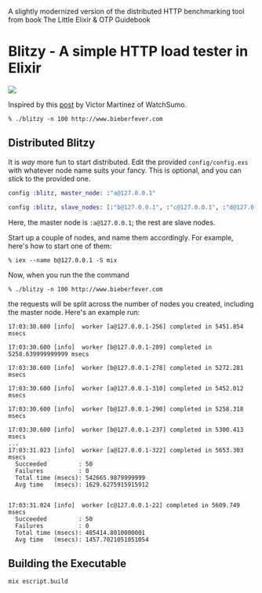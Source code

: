 A slightly modernized version of the distributed HTTP benchmarking tool from book The Little Elixir & OTP Guidebook


Blitzy - A simple HTTP load tester in Elixir
============================================

![](http://i.imgur.com/Z8zyXZu.gif)

Inspired by this [post](http://www.watchsumo.com/posts/introduction-to-elixir-v1-0-0-by-example-i) by Victor Martinez of WatchSumo.

```
% ./blitzy -n 100 http://www.bieberfever.com
```

## Distributed Blitzy

It is _way_ more fun to start distributed. Edit the provided `config/config.exs` with whatever node name suits your fancy. This is optional, and you can stick to the provided one.

```elixir
config :blitz, master_node: :"a@127.0.0.1"

config :blitz, slave_nodes: [:"b@127.0.0.1", :"c@127.0.0.1", :"d@127.0.0.1"]
```

Here, the master node is `:a@127.0.0.1`; the rest are slave nodes.

Start up a couple of nodes, and name them accordingly. For example, here's how to start one of them:

```
% iex --name b@127.0.0.1 -S mix
```

Now, when you run the the command

```
% ./blitzy -n 100 http://www.bieberfever.com
```

the requests will be split across the number of nodes you created, including the master node. Here's an example run:

```
17:03:30.600 [info]  worker [a@127.0.0.1-256] completed in 5451.854 msecs

17:03:30.600 [info]  worker [b@127.0.0.1-289] completed in 5258.639999999999 msecs

17:03:30.600 [info]  worker [b@127.0.0.1-278] completed in 5272.281 msecs

17:03:30.600 [info]  worker [a@127.0.0.1-310] completed in 5452.012 msecs

17:03:30.600 [info]  worker [b@127.0.0.1-290] completed in 5258.318 msecs

17:03:30.600 [info]  worker [b@127.0.0.1-237] completed in 5300.413 msecs
...
17:03:31.023 [info]  worker [a@127.0.0.1-322] completed in 5653.303 msecs
  Succeeded         : 50
  Failures          : 0
  Total time (msecs): 542665.9879999999
  Avg time   (msecs): 1629.6275915915912


17:03:31.024 [info]  worker [c@127.0.0.1-22] completed in 5609.749 msecs
  Succeeded         : 50
  Failures          : 0
  Total time (msecs): 485414.8010000001
  Avg time   (msecs): 1457.7021051051054
```

## Building the Executable

```
mix escript.build
```

